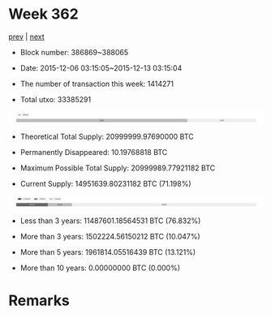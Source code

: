 # Week 362

[prev](week0361.md) | [next](week0363.md)

- Block number: 386869~388065

- Date: 2015-12-06 03:15:05~2015-12-13 03:15:04

- The number of transaction this week: 1414271

- Total utxo: 33385291

![](../images/mined_week0362.png)

- Theoretical Total Supply: 20999999.97690000 BTC

- Permanently Disappeared: 10.19768818 BTC

- Maximum Possible Total Supply: 20999989.77921182 BTC

- Current Supply: 14951639.80231182 BTC (71.198%)

![](../images/year_week0362.png)


- Less than 3 years: 11487601.18564531 BTC (76.832%)

- More than 3 years: 1502224.56150212 BTC (10.047%)

- More than 5 years: 1961814.05516439 BTC (13.121%)

- More than 10 years: 0.00000000 BTC (0.000%)

# Remarks

